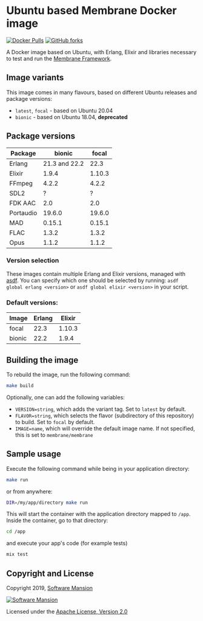 # Ubuntu based Membrane Docker image

[![Docker Pulls](https://img.shields.io/docker/pulls/membrane/membrane)][docker-hub]
[![GitHub forks](https://img.shields.io/github/forks/membraneframework/docker-membrane?style=social)][github]

A Docker image based on Ubuntu, with Erlang, Elixir and libraries necessary to test and run the [Membrane Framework].

## Image variants

This image comes in many flavours, based on different Ubuntu releases and package versions:

- `latest`, `focal` - based on Ubuntu 20.04
- `bionic` - based on Ubuntu 18.04, **deprecated**

## Package versions

Package | bionic | focal
--------|--------|------
Erlang | 21.3 and 22.2 | 22.3
Elixir | 1.9.4 | 1.10.3
FFmpeg | 4.2.2 | 4.2.2
SDL2 | ? | ?
FDK AAC | 2.0 | 2.0
Portaudio | 19.6.0 | 19.6.0
MAD | 0.15.1 | 0.15.1
FLAC | 1.3.2 | 1.3.2
Opus | 1.1.2 | 1.1.2

### Version selection

These images contain multiple Erlang and Elixir versions, managed with [asdf]. You can specify which one should be selected by running: `asdf global erlang <version>` or `asdf global elixir <version>` in your script.

### Default versions:

Image  | Erlang | Elixir
-------|--------|-------
focal  | 22.3   | 1.10.3
bionic | 22.2   | 1.9.4

## Building the image

To rebuild the image, run the following command:

```sh
make build
```

Optionally, one can add the following variables:
* `VERSION=string`, which adds the variant tag. Set to `latest` by default.
* `FLAVOR=string`, which selects the flavor (subdirectory of this repository) to build. Set to `focal` by default.
* `IMAGE=name`, which will override the default image name. If not specified, this is set to `membrane/membrane`

## Sample usage

Execute the following command while being in your application directory:

```sh
make run
```

or from anywhere:

```sh
DIR=/my/app/directory make run
```

This will start the container with the application directory mapped to `/app`. Inside the container, go to that directory:

```sh
cd /app
```

and execute your app's code (for example tests)
```sh
mix test
```

## Copyright and License

Copyright 2019, [Software Mansion]

[![Software Mansion](https://logo.swmansion.com/logo?color=white&variant=desktop&width=200&tag=membrane-github)][Software Mansion]

Licensed under the [Apache License, Version 2.0](LICENSE)

[Software Mansion]: https://swmansion.com/?utm_source=git&utm_medium=readme&utm_campaign=docker-membrane
[Membrane Framework]: https://membraneframework.org
[asdf]: https://asdf-vm.com/
[github]: https://github.com/membraneframework/docker-membrane
[docker-hub]: https://hub.docker.com/r/membrane/membrane

